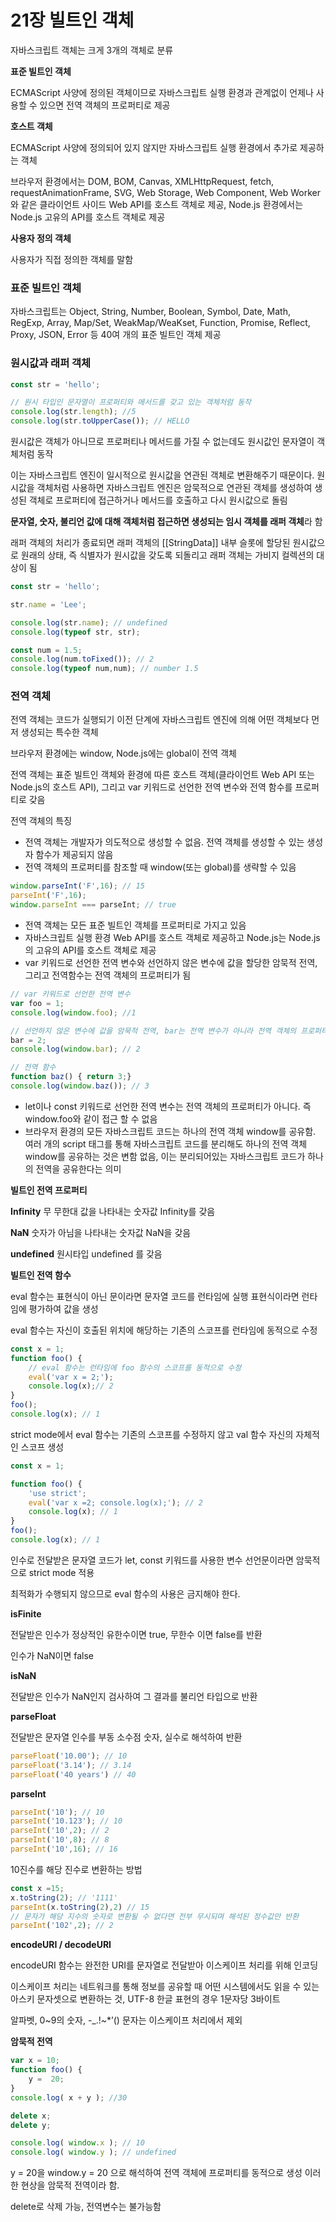 # 21장 빌트인 객체

자바스크립트 객체는 크게 3개의 객체로 분류

**표준 빌트인 객체**

 ECMAScript 사양에 정의된 객체이므로 자바스크립트 실행 환경과 관계없이 언제나 사용할 수 있으면 전역 객체의 프로퍼티로 제공

**호스트 객체**

ECMAScript 사양에 정의되어 있지 않지만 자바스크립트 실행 환경에서 추가로 제공하는 객체

브라우저 환경에서는 DOM, BOM, Canvas, XMLHttpRequest, fetch, requestAnimationFrame, SVG, Web Storage, Web Component, Web Worker와 같은 클라이언트 사이드 Web API를 호스트 객체로 제공, Node.js 환경에서는 Node.js 고유의 API를 호스트 객체로 제공

**사용자 정의 객체**

사용자가 직접 정의한 객체를 말함

### 표준 빌트인 객체

자바스크립트는 Object, String, Number, Boolean, Symbol, Date, Math, RegExp, Array, Map/Set, WeakMap/WeaKset, Function, Promise, Reflect, Proxy, JSON, Error 등 40여 개의 표준 빌트인 객체 제공

### 원시값과 래퍼 객체

```jsx
const str = 'hello';

// 원시 타입인 문자열이 프로퍼티와 메서드를 갖고 있는 객체처럼 동작
console.log(str.length); //5
console.log(str.toUpperCase()); // HELLO
```

원시값은 객체가 아니므로 프로퍼티나 메서드를 가질 수 없는데도 원시값인 문자열이 객체처럼 동작

이는 자바스크립트 엔진이 일시적으로 원시값을 연관된 객체로 변환해주기 때문이다. 원시값을 객체처럼 사용하면 자바스크립트 엔진은 암묵적으로 연관된 객체를 생성하여 생성된 객체로 프로퍼티에 접근하거나 메서드를 호출하고 다시 원시값으로 돌림

**문자열, 숫자, 불리언 값에 대해 객체처럼 접근하면 생성되는 임시 객체를 래퍼 객체**라 함

래퍼 객체의 처리가 종료되면 래퍼 객체의 [[StringData]] 내부 슬롯에 할당된 원시값으로 원래의 상태, 즉 식별자가 원시값을 갖도록 되돌리고 래퍼 객체는 가비지 컬렉션의 대상이 됨

```jsx
const str = 'hello';

str.name = 'Lee';

console.log(str.name); // undefined
console.log(typeof str, str);

const num = 1.5;
console.log(num.toFixed()); // 2
console.log(typeof num,num); // number 1.5
```

### 전역 객체

전역 객체는 코드가 실행되기 이전 단계에 자바스크립트 엔진에 의해 어떤 객체보다 먼저 생성되는 특수한 객체

브라우저 환경에는 window, Node.js에는 global이 전역 객체

전역 객체는 표준 빌트인 객체와 환경에 따른 호스트 객체(클라이언트 Web API 또는 Node.js의 호스트 API), 그리고 var 키워드로 선언한 전역 변수와 전역 함수를 프로퍼티로 갖음

전역 객체의 특징

- 전역 객체는 개발자가 의도적으로 생성할 수 없음. 전역 객체를 생성할 수 있는 생성자 함수가 제공되지 않음
- 전역 객체의 프로퍼티를 참조할 때 window(또는 global)를 생략할 수 있음

```jsx
window.parseInt('F',16); // 15
parseInt('F',16);
window.parseInt === parseInt; // true
```

- 전역 객체는 모든 표준 빌트인 객체를 프로퍼티로 가지고 있음
- 자바스크립트 실행 환경 Web API를 호스트 객체로 제공하고 Node.js는 Node.js의 고유의 API를 호스트 객체로 제공
- var 키워드로 선언한 전역 변수와 선언하지 않은 변수에 값을 할당한 암묵적 전역, 그리고 전역함수는 전역 객체의 프로퍼티가 됨

```jsx
// var 키워드로 선언한 전역 변수
var foo = 1;
console.log(window.foo); //1

// 선언하지 않은 변수에 값을 암묵적 전역, bar는 전역 변수가 아니라 전역 객체의 프로퍼티
bar = 2;
console.log(window.bar); // 2

// 전역 함수
function baz() { return 3;}
console.log(window.baz()); // 3
```

- let이나 const 키워드로 선언한 전역 변수는 전역 객체의 프로퍼티가 아니다. 즉 window.foo와 같이 접근 할 수 없음
- 브라우저 환경의 모든 자바스크립트 코드는 하나의 전역 객체 window를 공유함. 여러 개의 script 태그를 통해 자바스크립트 코드를 분리해도 하나의 전역 객체 window를 공유하는 것은 변함 없음, 이는 분리되어있는 자바스크립트 코드가 하나의 전역을 공유한다는 의미

**빌트인 전역 프로퍼티**

**Infinity** 무 무한대 값을 나타내는 숫자값 Infinity를 갖음

**NaN** 숫자가 아님을 나타내는 숫자값 NaN을 갖음

**undefined** 원시타입 undefined 를 갖음

**빌트인 전역 함수**

eval 함수는 표현식이 아닌 문이라면 문자열 코드를 런타임에 실행 표현식이라면 런타임에 평가하여 값을 생성

eval 함수는 자신이 호출된 위치에 해당하는 기존의 스코프를 런타임에 동적으로 수정

```jsx
const x = 1;
function foo() {
	// eval 함수는 런타임에 foo 함수의 스코프를 동적으로 수정
	eval('var x = 2;');
	console.log(x);// 2
}
foo();
console.log(x); // 1
```

strict mode에서 eval 함수는 기존의 스코프를 수정하지 않고 val 함수 자신의 자체적인 스코프 생성

```jsx
const x = 1;

function foo() {
	'use strict';
	eval('var x =2; console.log(x);'); // 2
	console.log(x); // 1
}
foo();
console.log(x); // 1
```

인수로 전달받은 문자열 코드가 let, const 키워드를 사용한 변수 선언문이라면 암묵적으로 strict mode 적용

최적화가 수행되지 않으므로 eval 함수의 사용은 금지해야 한다.

**isFinite**

전달받은 인수가 정상적인 유한수이면 true, 무한수 이면 false를 반환

인수가 NaN이면 false

**isNaN**

전달받은 인수가 NaN인지 검사하여 그 결과를 불리언 타입으로 반환

**parseFloat**

전달받은 문자열 인수를 부동 소수점 숫자, 실수로 해석하여 반환

```jsx
parseFloat('10.00'); // 10
parseFloat('3.14'); // 3.14
parseFloat('40 years') // 40
```

**parseInt**

```jsx
parseInt('10'); // 10
parseInt('10.123'); // 10
parseInt('10',2); // 2
parseInt('10',8); // 8
parseInt('10',16); // 16
```

10진수를 해당 진수로 변환하는 방법

```jsx
const x =15;
x.toString(2); // '1111'
parseInt(x.toString(2),2) // 15
// 문자가 해당 지수의 숫자로 변환될 수 없다면 전부 무시되며 해석된 정수값만 반환
parseInt('102',2); // 2
```

**encodeURI / decodeURI**

encodeURI 함수는 완전한 URI를 문자열로 전달받아 이스케이프 처리를 위해 인코딩

이스케이프 처리는 네트워크를 통해 정보를 공유할 때 어떤 시스템에서도 읽을 수 있는 아스키 문자셋으로 변환하는 것, UTF-8 한글 표현의 경우 1문자당 3바이트

알파벳, 0~9의 숫자, -_.!~*’() 문자는 이스케이프 처리에서 제외

**암묵적 전역**

```jsx
var x = 10;
function foo() {
	y =  20;
}
console.log( x + y ); //30

delete x;
delete y;

console.log( window.x ); // 10
console.log( window.y ); // undefined
```

y = 20을 window.y = 20 으로 해석하여 전역 객체에 프로퍼티를 동적으로 생성 이러한 현상을 암묵적 전역이라 함.

delete로 삭제 가능, 전역변수는 불가능함